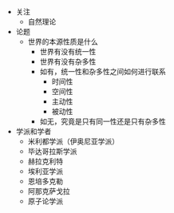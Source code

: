 - 关注
	- 自然理论
- 论题
	- 世界的本源性质是什么
		- 世界有没有统一性
		- 世界有没有杂多性
		- 如有，统一性和杂多性之间如何进行联系
			- 时间性
			- 空间性
			- 主动性
			- 被动性
		- 如无，究竟是只有同一性还是只有杂多性
- 学派和学者
	- 米利都学派（伊奥尼亚学派）
	- 毕达哥拉斯学派
	- 赫拉克利特
	- 埃利亚学派
	- 恩培多克勒
	- 阿那克萨戈拉
	- 原子论学派
